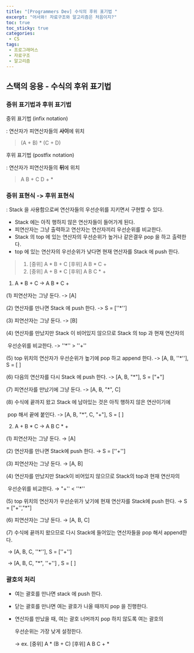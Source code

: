 ```yaml
---
title: "[Programmers Dev] 수식의 후위 표기법 "
excerpt: "어서와! 자료구조와 알고리즘은 처음이지?"
toc: true
toc_sticky: true
categories:
 - CS
tags:
 - 프로그래머스
 - 자료구조
 - 알고리즘
---
```


## 스택의 응용 - 수식의 후위 표기법

### 중위 표기법과 후위 표기법

중위 표기법 (infix notation)

: 연산자가 피연산자들의 **사이**에 위치 

> (A + B) * (C + D)



후위 표기법 (postfix notation)

: 연산자가 피연산자들의 **뒤**에 위치

> A B + C D + *



### 중위 표현식 -> 후위 표현식

: Stack 을 사용함으로써 연산자들의 우선순위를 지키면서 구현할 수 있다.

- Stack 에는 아직 행하지 않은 연산자들이 들어가게 된다.
- 피연산자는 그냥 출력하고 연산자는 연산자끼리 우선순위를 비교한다.
- Stack 의 top 에 있는 연산자의 우선순위가 높거나 같은결우 pop 을 하고 출력한다.
- top 에 있는 연산자의 우선순위가 낮다면 현재 연산자를 Stack 에 push 한다.

> 1. [중위] A * B + C  	[후위] A B * C +
> 2. [중위] A + B * C      [후위] A B C * +



1. A * B + C 	->	A B * C +

(1) 피연산자는 그냥 둔다. -> [A]

(2) 연산자를 만나면 Stack 에 push 한다. -> S = [''*'']

(3) 피연산자는 그냥 둔다. -> [B]

(4) 연산자를 만났지만 Stack 이 비어있지 않으므로 Stack 의 top 과 현재 연산자의

​	 우선순위를 비교한다. -> ''*'' > ''+''

(5) top 위치의 연산자가 우선순위가 높기에 pop 하고 append 한다. -> [A, B, ''*''], S = [ ]

(6) 다음의 연산자를 다시 Stack 에 push 한다. -> [A, B, "*"], S = ["+"]

(7) 피연산자를 만났기에 그냥 둔다. -> [A, B, "*", C]

(8) 수식에 끝까지 왔고 Stack 에 남아있는 것은 아직 행하지 않은 연산이기에

​	 pop 해서 끝에 붙인다. -> [A, B, "*", C, "+"], S = [ ]



2. A + B * C → A B C * +

(1) 피연산자는 그냥 둔다. → [A]

(2) 연산자를 만나면 Stack에 push 한다. → S = [''+'']

(3) 피연산자는 그냥 둔다. → [A, B]

(4) 연산자를 만났지만 Stack이 비어있지 않으므로 Stack의 top과 현재 연산자의

​	 우선순위를 비교한다. → "+'' < ''*''

(5) top 위치의 연산자가 우선순위가 낮기에 현재 연산자를 Stack에 push 한다. → S = ["+'',"*"]

(6) 피연산자는 그냥 둔다. → [A, B, C]

(7) 수식에 끝까지 왔으므로 다시 Stack에 들어있는 연산자들을 pop 해서 append한다.

​	  → [A, B, C, ''\*''], S = [''+''] 

​	 → [A, B, C, "*", ''+''] , S = [ ]



### 괄호의 처리

- 여는 괄호를 만나면 stack 에 push 한다.

- 닫는 괄호를 만나면 여는 괄호가 나올 때까지 pop 을 진행한다.

- 연산자를 만났을 때, 여는 괄호 너머까지 pop 하지 않도록 여는 괄호의

   우선순위는 가장 낮게 설정한다.

  -> ex. [중위] A * (B + C)	[후위] A B C + *